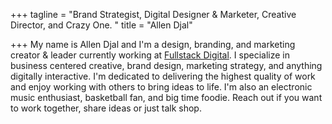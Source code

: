 +++
tagline = "Brand Strategist, Digital Designer & Marketer, Creative Director, and Crazy One. "
title = "Allen Djal"

+++
My name is Allen Djal and I'm a design, branding, and marketing creator & leader currently working at [Fullstack Digital](https://fullstackdigital.com/). I specialize in business centered creative, brand design, marketing strategy, and anything digitally interactive. I'm dedicated to delivering the highest quality of work and enjoy working with others to bring ideas to life. I'm also an electronic music enthusiast, basketball fan, and big time foodie. Reach out if you want to work together, share ideas or just talk shop.